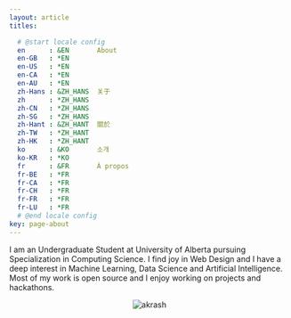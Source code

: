 ```yaml
---
layout: article
titles: 

  # @start locale config
  en      : &EN       About
  en-GB   : *EN
  en-US   : *EN
  en-CA   : *EN
  en-AU   : *EN
  zh-Hans : &ZH_HANS  关于
  zh      : *ZH_HANS
  zh-CN   : *ZH_HANS
  zh-SG   : *ZH_HANS
  zh-Hant : &ZH_HANT  關於
  zh-TW   : *ZH_HANT
  zh-HK   : *ZH_HANT
  ko      : &KO       소개
  ko-KR   : *KO
  fr      : &FR       À propos
  fr-BE   : *FR
  fr-CA   : *FR
  fr-CH   : *FR
  fr-FR   : *FR
  fr-LU   : *FR
  # @end locale config
key: page-about
---
```


I am an Undergraduate Student at University of Alberta pursuing Specialization in Computing Science. I find joy in Web Design and I have a deep interest in Machine Learning, Data Science and Artificial Intelligence. Most of my work is open source and I enjoy working on projects and hackathons. 





<p align="center">
<img src="https://i.ibb.co/k3ZqBk4/akrash.jpg" alt="akrash" border="0">
</p>
